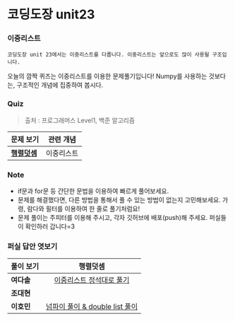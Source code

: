 # 코딩도장 unit23
### 이중리스트
```
코딩도장 unit 23에서는 이중리스트를 다룹니다. 이중리스트는 앞으로도 많이 사용될 구조입니다.
```
오늘의 깜짝 퀴즈는 이중리스트를 이용한 문제풀기입니다! Numpy를 사용하는 것보다는, 구조적인 개념에 집중하여 봅시다.

### Quiz
> 출처 : 프로그래머스 Level1, 백준 알고리즘

|  <center>문제 보기</center> |  <center>관련 개념</center> |
|:--------|:--------:|
|**[행렬덧셈](https://programmers.co.kr/learn/courses/30/lessons/12950)** | <center>이중리스트</center> |

### Note
* if문과 for문 등 간단한 문법을 이용하여 빠르게 풀어보세요.
* 문제를 해결했다면, 다른 방법을 통해서 풀 수 있는 방법이 없는지 고민해보세요. 가령, 람다와 필터를 이용하여 한 줄로 풀기처럼요!
* 문제 풀이는 주피터를 이용해 주시고, 각자 깃허브에 배포(push)해 주세요. 퍼실들이 확인하러 갑니다=3

### 퍼실 답안 엿보기
|  <center>풀이 보기</center> |  <center>행렬덧셈</center> |
|:--------|:--------:|
|**여다솔** | <center>[이중리스트 정석대로 풀기](https://github.com/seraaaayeo/Modulabs-aiffelbasic/blob/master/Python_CoingDojang/0916_unit23/1-Dasol.ipynb)</center> |
|**조대현** | <center></center> |
|**이호민** | <center>[넘파이 풀이 & double list 풀이](./1-Homin.ipynb)</center> |